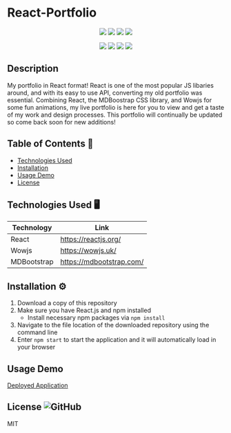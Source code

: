# React-Portfolio

<p align="center">
    <img src="https://img.shields.io/github/repo-size/Dkallen117/React-Portfolio" />
    <img src="https://img.shields.io/github/languages/top/Dkallen117/React-Portfolio"  />
    <img src="https://img.shields.io/github/issues/Dkallen117/React-Portfolio" />
    <img src="https://img.shields.io/github/last-commit/Dkallen117/React-Portfolio" >
</p>
  
<p align="center">
    <img src="https://img.shields.io/badge/React-blue" />
    <img src="https://img.shields.io/badge/MDBootstrap-red" />
    <img src="https://img.shields.io/badge/Wowjs-orange"  />
    <img src="https://img.shields.io/badge/JavaScript-lightgreen" />
</p>

## Description 

My portfolio in React format! React is one of the most popular JS libaries around, and with its easy to use API, converting my old portfolio was essential. Combining React, the MDBoostrap CSS library, and Wowjs for some fun animations, my live portfolio is here for you to view and get a taste of my work and design processes. This portfolio will continually be updated so come back soon for new additions!

## Table of Contents 📖

- [Technologies Used](#technologies-used-%EF%B8%8F)
- [Installation](#installation-%EF%B8%8F)
- [Usage Demo](#usage-demo)
- [License](#license-)

## Technologies Used 🖥️

| Technology  | Link                                    |
| ----------- | --------------------------------------- |
| React       | https://reactjs.org/                    |
| Wowjs       | https://wowjs.uk/                       |
| MDBootstrap | https://mdbootstrap.com/                |



## Installation ⚙️

1. Download a copy of this repository
2. Make sure you have React.js and npm installed
    - Install necessary npm packages via `npm install`
3. Navigate to the file location of the downloaded repository using the command line
5. Enter `npm start` to start the application and it will automatically load in your browser



## Usage Demo

[Deployed Application]()


## License ![GitHub](https://img.shields.io/badge/License%3A-MIT-green.svg)

MIT
